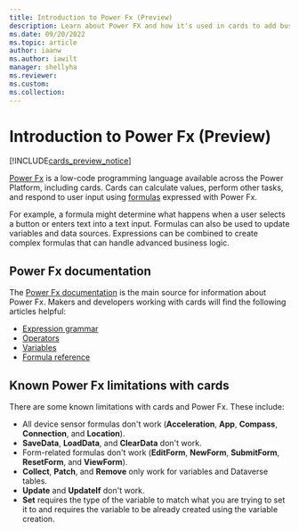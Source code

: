 ```yaml
---
title: Introduction to Power Fx (Preview)
description: Learn about Power FX and how it's used in cards to add business logic.
ms.date: 09/20/2022
ms.topic: article
author: iaanw
ms.author: iawilt
manager: shellyha
ms.reviewer: 
ms.custom: 
ms.collection: 
---
```


# Introduction to Power Fx (Preview)

[!INCLUDE[cards_preview_notice](../../includes/preview-include.md)]

[Power Fx](/power-platform/power-fx/overview) is a low-code programming language available across the Power Platform, including cards. Cards can calculate values, perform other tasks, and respond to user input using [formulas](/power-platform/power-fx/formula-reference) expressed with Power Fx.

For example, a formula might determine what happens when a user selects a button or enters text into a text input. Formulas can also be used to update variables and data sources. Expressions can be combined to create complex formulas that can handle advanced business logic.

## Power Fx documentation

The [Power Fx documentation](/power-platform/power-fx/overview) is the main source for information about Power Fx. Makers and developers working with cards will find the following articles helpful:

- [Expression grammar](/power-platform/power-fx/expression-grammar)
- [Operators](/power-platform/power-fx/operators)
- [Variables](/power-platform/power-fx/variables)
- [Formula reference](/power-platform/power-fx/formula-reference)

## Known Power Fx limitations with cards

There are some known limitations with cards and Power Fx. These include:

- All device sensor formulas don't work (**Acceleration**, **App**, **Compass**, **Connection**, and **Location**).
- **SaveData**, **LoadData**, and **ClearData** don't work.
- Form-related formulas don't work (**EditForm**, **NewForm**, **SubmitForm**, **ResetForm**, and **ViewForm**).
- **Collect**, **Patch**, and **Remove** only work for variables and Dataverse tables.
- **Update** and **UpdateIf** don't work.
- **Set** requires the type of the variable to match what you are trying to set it to and requires the variable to be already created using the variable creation.
